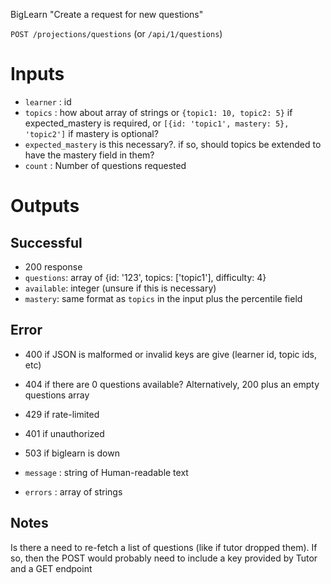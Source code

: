 BigLearn "Create a request for new questions"

`POST /projections/questions` (or `/api/1/questions`)

# Inputs

- `learner` : id
- `topics` : how about array of strings or `{topic1: 10, topic2: 5}` if expected_mastery is required, or `[{id: 'topic1', mastery: 5}, 'topic2']` if mastery is optional?
- `expected_mastery` is this necessary?. if so, should topics be extended to have the mastery field in them?
- `count` : Number of questions requested


# Outputs

## Successful

- 200 response
- `questions`: array of {id: '123', topics: ['topic1'], difficulty: 4}
- `available`: integer (unsure if this is necessary)
- `mastery`: same format as `topics` in the input plus the percentile field

## Error

- 400 if JSON is malformed or invalid keys are give (learner id, topic ids, etc)
- 404 if there are 0 questions available? Alternatively, 200 plus an empty questions array
- 429 if rate-limited
- 401 if unauthorized
- 503 if biglearn is down

- `message` : string of Human-readable text
- `errors` : array of strings


## Notes

Is there a need to re-fetch a list of questions (like if tutor dropped them). If so, then the POST would probably need to include a key provided by Tutor and a GET endpoint
